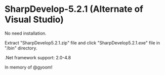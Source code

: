 # SharpDevelop-5.2.1 (Alternate of Visual Studio)

No need installation.

Extract "SharpDevelop5.2.1.zip" file and click "SharpDevelop5.2.1.exe" file in "/bin" directory.

.Net framework support: 2.0-4.8

In memory of @gyoom!
